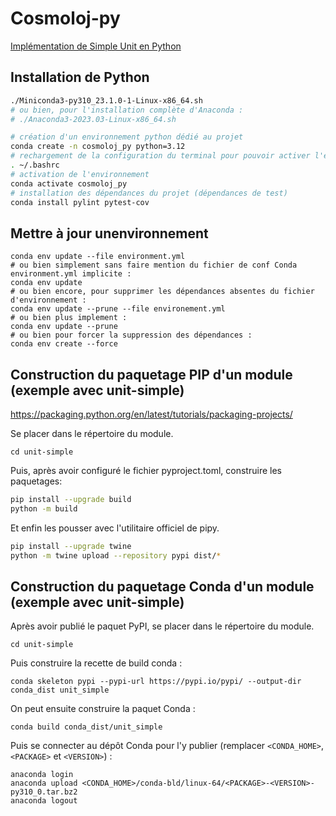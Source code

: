 # Cosmoloj-py

[Implémentation de Simple Unit en Python](unit-simple/)

## Installation de Python

```bash
./Miniconda3-py310_23.1.0-1-Linux-x86_64.sh
# ou bien, pour l'installation complète d'Anaconda :
# ./Anaconda3-2023.03-Linux-x86_64.sh

# création d'un environnement python dédié au projet
conda create -n cosmoloj_py python=3.12
# rechargement de la configuration du terminal pour pouvoir activer l'environnement python
. ~/.bashrc
# activation de l'environnement
conda activate cosmoloj_py
# installation des dépendances du projet (dépendances de test)
conda install pylint pytest-cov
```


## Mettre à jour unenvironnement

```commandline
conda env update --file environment.yml
# ou bien simplement sans faire mention du fichier de conf Conda environment.yml implicite :
conda env update
# ou bien encore, pour supprimer les dépendances absentes du fichier d'environnement :
conda env update --prune --file environement.yml
# ou bien plus implement :
conda env update --prune
# ou bien pour forcer la suppression des dépendances :
conda env create --force
```

## Construction du paquetage PIP d'un module (exemple avec unit-simple)

https://packaging.python.org/en/latest/tutorials/packaging-projects/

Se placer dans le répertoire du module.

```commandline
cd unit-simple
```

Puis, après avoir configuré le fichier pyproject.toml, construire les paquetages:

```bash
pip install --upgrade build
python -m build
```

Et enfin les pousser avec l'utilitaire officiel de pipy.

```bash
pip install --upgrade twine
python -m twine upload --repository pypi dist/*
```

## Construction du paquetage Conda d'un module (exemple avec unit-simple)

Après avoir publié le paquet PyPI, se placer dans le répertoire du module.

```commandline
cd unit-simple
```

Puis construire la recette de build conda :

```commandline
conda skeleton pypi --pypi-url https://pypi.io/pypi/ --output-dir conda_dist unit_simple
```

On peut ensuite construire la paquet Conda :

```commandline
conda build conda_dist/unit_simple
```

Puis se connecter au dépôt Conda pour l'y publier (remplacer `<CONDA_HOME>`, `<PACKAGE>` et `<VERSION>`) :

```commandline
anaconda login
anaconda upload <CONDA_HOME>/conda-bld/linux-64/<PACKAGE>-<VERSION>-py310_0.tar.bz2
anaconda logout
```
